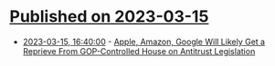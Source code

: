 # [Published on 2023-03-15](index.md)

* [2023-03-15, 16:40:00](https://apple.slashdot.org/story/23/03/15/1639234/apple-amazon-google-will-likely-get-a-reprieve-from-gop-controlled-house-on-antitrust-legislation?utm_source=rss1.0mainlinkanon&utm_medium=feed) - [Apple, Amazon, Google Will Likely Get a Reprieve From GOP-Controlled House on Antitrust Legislation](https://apple.slashdot.org/story/23/03/15/1639234/apple-amazon-google-will-likely-get-a-reprieve-from-gop-controlled-house-on-antitrust-legislation?utm_source=rss1.0mainlinkanon&utm_medium=feed)
